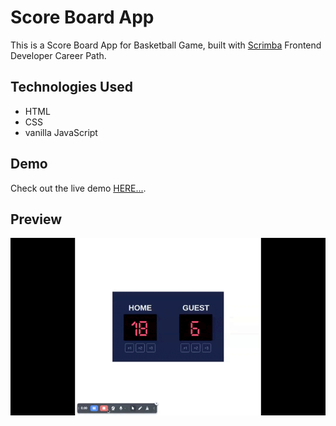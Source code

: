 # Score Board App

This is a Score Board App for Basketball Game, built with [Scrimba](https://scrimba.com/) Frontend Developer Career Path.

## Technologies Used

- HTML
- CSS
- vanilla JavaScript

## Demo

Check out the live demo [HERE...](https://sccoreboard.netlify.app/).

## Preview

![Project Preview](/assets/score-board.gif)
